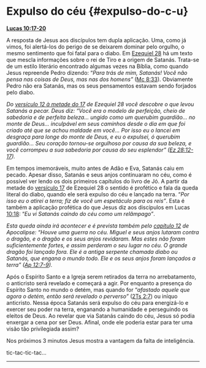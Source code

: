 # Expulso do céu {#expulso-do-c-u}

[**Lucas 10:17-20**](http://bibliaonline.com.br/acf/lc/10/17-20)

A resposta de Jesus aos discípulos tem dupla aplicação. Uma, como já vimos, foi alertá-los do perigo de se deixarem dominar pelo orgulho, o mesmo sentimento que foi fatal para o diabo. Em [Ezequiel 28](http://bibliaonline.com.br/acf/ez/28) há um texto que mescla informações sobre o rei de Tiro e a origem de Satanás. Trata-se de um estilo literário encontrado algumas vezes na Bíblia, como quando Jesus repreende Pedro dizendo: “_Para trás de mim, Satanás! Você não pensa nas coisas de Deus, mas nas dos homens”_ ([Mc 8:33](http://bibliaonline.com.br/acf/mc/8/33)). Obviamente Pedro não era Satanás, mas os seus pensamentos estavam sendo forjados pelo diabo.

_Do_ [_versículo 12 à metade do 17_](http://bibliaonline.com.br/acf/ez/28/12-17) _de Ezequiel 28 você descobre o que levou Satanás a pecar. Deus diz: “Você era o modelo de perfeição, cheio de sabedoria e de perfeita beleza... ungido como um querubim guardião... no monte de Deus... inculpável em seus caminhos desde o dia em que foi criado até que se achou maldade em você... Por isso eu o lancei em desgraça para longe do monte de Deus, e eu o expulsei, ó querubim guardião... Seu coração tornou-se orgulhoso por causa da sua beleza, e você corrompeu a sua sabedoria por causa do seu esplendor” (_[_Ez 28:12-17_](http://bibliaonline.com.br/acf/ez/28/12-17)_)._

Em tempos imemoráveis, muito antes de Adão e Eva, Satanás caiu em pecado. Apesar disso, Satanás e seus anjos continuaram no céu, como é possível ver lendo os dois primeiros capítulos do livro de Jó. A partir da metade do [versículo 17](http://bibliaonline.com.br/acf/ez/28/17-26) de Ezequiel 28 o sentido é profético e fala da queda literal do diabo, quando ele será expulso do céu e lançado na terra. “_Por isso eu o atirei a terra; fiz de você um espetáculo para os reis”_. Esta é também a aplicação profética do que Jesus diz aos discípulos em Lucas [10:18](http://bibliaonline.com.br/acf/lc/10/18): “_Eu vi Satanás caindo do céu como um relâmpago”_.

_Esta queda ainda irá acontecer e é prevista também pelo_ [_capítulo 12_](http://bibliaonline.com.br/acf/ap/12) _de Apocalipse: “Houve uma guerra no céu. Miguel e seus anjos lutaram contra o dragão, e o dragão e os seus anjos revidaram. Mas estes não foram suficientemente fortes, e assim perderam o seu lugar no céu. O grande dragão foi lançado fora. Ele é a antiga serpente chamada diabo ou Satanás, que engana o mundo todo. Ele e os seus anjos foram lançados a terra” (_[_Ap 12:7-9_](http://bibliaonline.com.br/acf/ap/12/7-9)_)._

Após o Espírito Santo e a Igreja serem retirados da terra no arrebatamento, o anticristo será revelado e começará a agir. Por enquanto a presença do Espírito Santo no mundo o detém, mas quando for “_afastado aquele que agora o detém, então será revelado o perverso”_ ([2Ts 2:7](http://bibliaonline.com.br/acf/2ts/2/7)) ou iníquo anticristo. Nessa época Satanás será expulso do céu para energizá-lo e exercer seu poder na terra, enganando a humanidade e perseguindo os eleitos de Deus. Ao revelar que via Satanás caindo do céu, Jesus só podia enxergar a cena por ser Deus. Afinal, onde ele poderia estar para ter uma visão tão privilegiada assim?

Nos próximos 3 minutos Jesus mostra a vantagem da falta de inteligência.

tic-tac-tic-tac...

*****